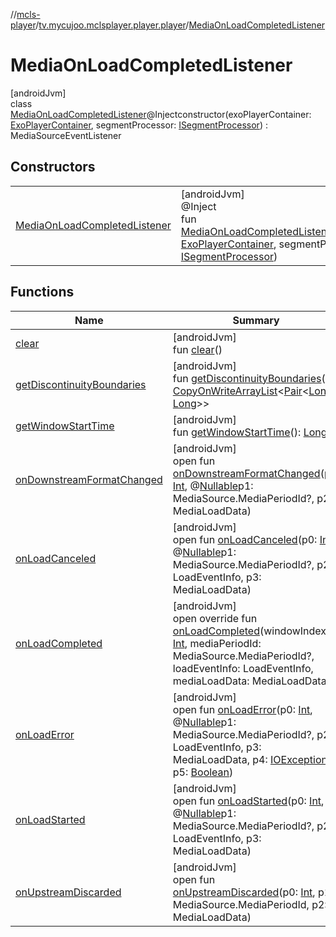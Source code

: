//[mcls-player](../../../index.md)/[tv.mycujoo.mclsplayer.player.player](../index.md)/[MediaOnLoadCompletedListener](index.md)

# MediaOnLoadCompletedListener

[androidJvm]\
class [MediaOnLoadCompletedListener](index.md)@Injectconstructor(exoPlayerContainer: [ExoPlayerContainer](../../tv.mycujoo.mclsplayer.player.utils/-exo-player-container/index.md), segmentProcessor: [ISegmentProcessor](../-i-segment-processor/index.md)) : MediaSourceEventListener

## Constructors

| | |
|---|---|
| [MediaOnLoadCompletedListener](-media-on-load-completed-listener.md) | [androidJvm]<br>@Inject<br>fun [MediaOnLoadCompletedListener](-media-on-load-completed-listener.md)(exoPlayerContainer: [ExoPlayerContainer](../../tv.mycujoo.mclsplayer.player.utils/-exo-player-container/index.md), segmentProcessor: [ISegmentProcessor](../-i-segment-processor/index.md)) |

## Functions

| Name | Summary |
|---|---|
| [clear](clear.md) | [androidJvm]<br>fun [clear](clear.md)() |
| [getDiscontinuityBoundaries](get-discontinuity-boundaries.md) | [androidJvm]<br>fun [getDiscontinuityBoundaries](get-discontinuity-boundaries.md)(): [CopyOnWriteArrayList](https://developer.android.com/reference/kotlin/java/util/concurrent/CopyOnWriteArrayList.html)&lt;[Pair](https://kotlinlang.org/api/latest/jvm/stdlib/kotlin/-pair/index.html)&lt;[Long](https://kotlinlang.org/api/latest/jvm/stdlib/kotlin/-long/index.html), [Long](https://kotlinlang.org/api/latest/jvm/stdlib/kotlin/-long/index.html)&gt;&gt; |
| [getWindowStartTime](get-window-start-time.md) | [androidJvm]<br>fun [getWindowStartTime](get-window-start-time.md)(): [Long](https://kotlinlang.org/api/latest/jvm/stdlib/kotlin/-long/index.html) |
| [onDownstreamFormatChanged](index.md#-928968517%2FFunctions%2F1012385356) | [androidJvm]<br>open fun [onDownstreamFormatChanged](index.md#-928968517%2FFunctions%2F1012385356)(p0: [Int](https://kotlinlang.org/api/latest/jvm/stdlib/kotlin/-int/index.html), @[Nullable](https://developer.android.com/reference/kotlin/androidx/annotation/Nullable.html)p1: MediaSource.MediaPeriodId?, p2: MediaLoadData) |
| [onLoadCanceled](index.md#-1773886879%2FFunctions%2F1012385356) | [androidJvm]<br>open fun [onLoadCanceled](index.md#-1773886879%2FFunctions%2F1012385356)(p0: [Int](https://kotlinlang.org/api/latest/jvm/stdlib/kotlin/-int/index.html), @[Nullable](https://developer.android.com/reference/kotlin/androidx/annotation/Nullable.html)p1: MediaSource.MediaPeriodId?, p2: LoadEventInfo, p3: MediaLoadData) |
| [onLoadCompleted](on-load-completed.md) | [androidJvm]<br>open override fun [onLoadCompleted](on-load-completed.md)(windowIndex: [Int](https://kotlinlang.org/api/latest/jvm/stdlib/kotlin/-int/index.html), mediaPeriodId: MediaSource.MediaPeriodId?, loadEventInfo: LoadEventInfo, mediaLoadData: MediaLoadData) |
| [onLoadError](index.md#2036408342%2FFunctions%2F1012385356) | [androidJvm]<br>open fun [onLoadError](index.md#2036408342%2FFunctions%2F1012385356)(p0: [Int](https://kotlinlang.org/api/latest/jvm/stdlib/kotlin/-int/index.html), @[Nullable](https://developer.android.com/reference/kotlin/androidx/annotation/Nullable.html)p1: MediaSource.MediaPeriodId?, p2: LoadEventInfo, p3: MediaLoadData, p4: [IOException](https://developer.android.com/reference/kotlin/java/io/IOException.html), p5: [Boolean](https://kotlinlang.org/api/latest/jvm/stdlib/kotlin/-boolean/index.html)) |
| [onLoadStarted](index.md#-1307665249%2FFunctions%2F1012385356) | [androidJvm]<br>open fun [onLoadStarted](index.md#-1307665249%2FFunctions%2F1012385356)(p0: [Int](https://kotlinlang.org/api/latest/jvm/stdlib/kotlin/-int/index.html), @[Nullable](https://developer.android.com/reference/kotlin/androidx/annotation/Nullable.html)p1: MediaSource.MediaPeriodId?, p2: LoadEventInfo, p3: MediaLoadData) |
| [onUpstreamDiscarded](index.md#1331629843%2FFunctions%2F1012385356) | [androidJvm]<br>open fun [onUpstreamDiscarded](index.md#1331629843%2FFunctions%2F1012385356)(p0: [Int](https://kotlinlang.org/api/latest/jvm/stdlib/kotlin/-int/index.html), p1: MediaSource.MediaPeriodId, p2: MediaLoadData) |
